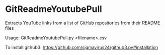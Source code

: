 # GitReadmeYoutubePull
Extracts YouTube links from a list of GitHub repositories from their README files

Usage: GitReadmeYoutubePull.py \<filename\>.csv

To install github3: https://github.com/sigmavirus24/github3.py#installation
